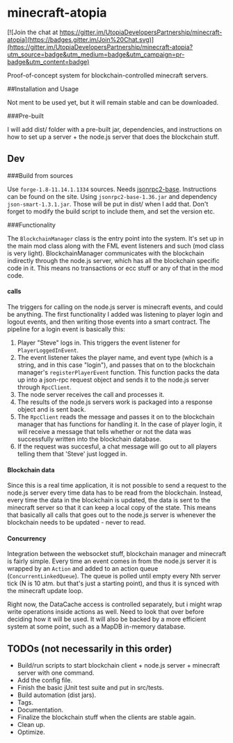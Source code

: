 # minecraft-atopia

[![Join the chat at https://gitter.im/UtopiaDevelopersPartnership/minecraft-atopia](https://badges.gitter.im/Join%20Chat.svg)](https://gitter.im/UtopiaDevelopersPartnership/minecraft-atopia?utm_source=badge&utm_medium=badge&utm_campaign=pr-badge&utm_content=badge)

Proof-of-concept system for blockchain-controlled minecraft servers.

##Installation and Usage

Not ment to be used yet, but it will remain stable and can be downloaded.

###Pre-built

I will add dist/ folder with a pre-built jar, dependencies, and instructions on how to set up a server + the node.js server that does the blockchain stuff.


## Dev

###Build from sources

Use `forge-1.8-11.14.1.1334` sources. Needs [jsonrpc2-base](http://software.dzhuvinov.com/json-rpc-2.0-base.html). Instructions can be found on the site. Using `jsonrpc2-base-1.36.jar` and dependency `json-smart-1.3.1.jar`. Those will be put in dist/ when I add that. Don't forget to modify the build script to include them, and set the version etc.

###Functionality

The `BlockchainManager` class is the entry point into the system. It's set up in the main mod class along with the FML event listeners and such (mod class is very light). BlockchainManager communicates with the blockchain indirectly through the node.js server, which has all the blockchain specific code in it. This means no transactions or ecc stuff or any of that in the mod code.

#### calls

The triggers for calling on the node.js server is minecraft events, and could be anything. The first functionality I added was listening to player login and logout events, and then writing those events into a smart contract. The pipeline for a login event is basically this:

1. Player "Steve" logs in. This triggers the event listener for `PlayerLoggedInEvent`.
2. The event listener takes the player name, and event type (which is a string, and in this case "login"), and passes that on to the blockchain manager's `registerPlayerEvent` function. This function packs the data up into a json-rpc request object and sends it to the node.js server through `RpcClient`.
3. The node server receives the call and processes it. 
4. The results of the node.js servers work is packaged into a response object and is sent back.
5. The `RpcClient` reads the message and passes it on to the blockchain manager that has functions for handling it. In the case of player login, it will receive a message that tells whether or not the data was successfully written into the blockchain database.
6. If the request was succesful, a chat message will go out to all players telling them that 'Steve' just logged in.

#### Blockchain data

Since this is a real time application, it is not possible to send a request to the node.js server every time data has to be read from the blockchain. Instead, every time the data in the blockchain is updated, the data is sent to the minecraft server so that it can keep a local copy of the state. This means that basically all calls that goes out to the node.js server is whenever the blockchain needs to be updated - never to read. 

#### Concurrency

Integration between the websocket stuff, blockchain manager and minecraft is fairly simple. Every time an event comes in from the node.js server it is wrapped by an `Action` and added to an action queue (`ConcurrentLinkedQueue`). The queue is polled until empty every Nth server tick (N is 10 atm. but that's just a starting point), and thus it is synced with the minecraft update loop.

Right now, the DataCache access is controlled separately, but i might wrap write operations inside actions as well. Need to look that over before deciding how it will be used. It will also be backed by a more efficient system at some point, such as a MapDB in-memory database.

## TODOs (not necessarily in this order)

- Build/run scripts to start blockchain client + node.js server + minecraft server with one command.
- Add the config file.
- Finish the basic jUnit test suite and put in src/tests.
- Build automation (dist jars).
- Tags.
- Documentation.
- Finalize the blockchain stuff when the clients are stable again.
- Clean up.
- Optimize.
